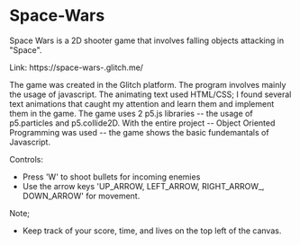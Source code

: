 # Space-Wars
Space Wars is a 2D shooter game that involves falling objects attacking in "Space".

Link: https://space-wars-.glitch.me/

The game was created in the Glitch platform. The program involves mainly the usage of javascript. The animating text used HTML/CSS; I found several text animations that caught my attention and learn them and implement them in the game. The game uses 2 p5.js libraries -- the usage of p5.particles and p5.collide2D. With the entire project -- Object Oriented Programming was used -- the game shows the basic fundemantals of Javascript.



Controls:

 - Press 'W' to shoot bullets for incoming enemies
 - Use the arrow keys 'UP_ARROW, LEFT_ARROW, RIGHT_ARROW_, DOWN_ARROW' for movement.

Note;

 - Keep track of your score, time, and lives on the top left of the canvas. 
